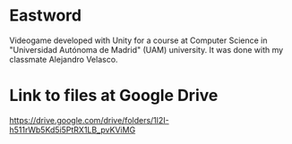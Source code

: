 # Eastword
Videogame developed with Unity for a course at Computer Science in "Universidad Autónoma de Madrid" (UAM) university. It was done with my classmate Alejandro Velasco.

# Link to files at Google Drive
https://drive.google.com/drive/folders/1l2I-h511rWb5Kd5i5PtRX1LB_pvKViMG
